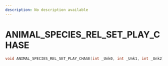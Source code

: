 ```yaml
---
description: No description available 
---
```


# ANIMAL_SPECIES_REL_SET_PLAY_CHASE

```cpp
void ANIMAL_SPECIES_REL_SET_PLAY_CHASE(int _Unk0, int _Unk1, int _Unk2);
```